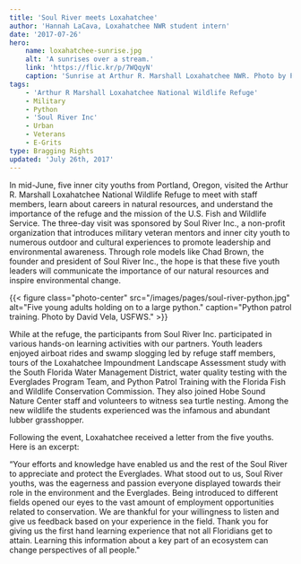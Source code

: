 ```yaml
---
title: 'Soul River meets Loxahatchee'
author: 'Hannah LaCava, Loxahatchee NWR student intern'
date: '2017-07-26'
hero:
    name: loxahatchee-sunrise.jpg
    alt: 'A sunrises over a stream.'
    link: 'https://flic.kr/p/7WQqyN'
    caption: 'Sunrise at Arthur R. Marshall Loxahatchee NWR. Photo by Phil Kloer, USFWS.'
tags:
    - 'Arthur R Marshall Loxahatchee National Wildlife Refuge'
    - Military
    - Python
    - 'Soul River Inc'
    - Urban
    - Veterans
    - E-Grits
type: Bragging Rights
updated: 'July 26th, 2017'
---
```


In mid-June, five inner city youths from Portland, Oregon, visited the Arthur R. Marshall Loxahatchee National Wildlife Refuge to meet with staff members, learn about careers in natural resources, and understand the importance of the refuge and the mission of the U.S. Fish and Wildlife Service. The three-day visit was sponsored by Soul River Inc., a non-profit organization that introduces military veteran mentors and inner city youth to numerous outdoor and cultural experiences to promote leadership and environmental awareness. Through role models like Chad Brown, the founder and president of Soul River Inc., the hope is that these five youth leaders will communicate the importance of our natural resources and inspire environmental change. 

{{< figure class="photo-center" src="/images/pages/soul-river-python.jpg" alt="Five young adults holding on to a large python." caption="Python patrol training. Photo by David Vela, USFWS." >}}

While at the refuge, the participants from Soul River Inc. participated in various hands-on learning activities with our partners. Youth leaders enjoyed airboat rides and swamp slogging led by refuge staff members, tours of the Loxahatchee Impoundment Landscape Assessment study with the South Florida Water Management District, water quality testing with the Everglades Program Team, and Python Patrol Training with the Florida Fish and Wildlife Conservation Commission. They also joined Hobe Sound Nature Center staff and volunteers to witness sea turtle nesting.  Among the new wildlife the students experienced was the infamous and abundant lubber grasshopper.

Following the event, Loxahatchee received a letter from the five youths.  Here is an excerpt:

“Your efforts and knowledge have enabled us and the rest of the Soul River to appreciate and protect the Everglades. What stood out to us, Soul River youths, was the eagerness and passion everyone displayed towards their role in the environment and the Everglades. Being introduced to different fields opened our eyes to the vast amount of employment opportunities related to conservation. We are thankful for your willingness to listen and give us feedback based on your experience in the field. Thank you for giving us the first hand learning experience that not all Floridians get to attain. Learning this information about a key part of an ecosystem can change perspectives of all people."
